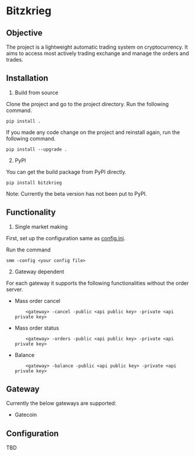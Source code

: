 # Bitzkrieg

## Objective

The project is a lightweight automatic trading system on cryptocurrency. 
It aims to access most actively trading exchange and manage the orders and trades.

## Installation

1. Build from source

Clone the project and go to the project directory. Run the following command.

```
pip install .
```

If you made any code change on the project and reinstall again, run the following command.

```
pip install --upgrade .
```

2. PyPI

You can get the build package from PyPI directly.

```
pip install bitzkrieg
```

Note: Currently the beta version has not been put to PyPI.

## Functionality

1. Single market making

First, set up the configuration same as [config.ini](config.ini).

Run the command

```
smm -config <your config file>
```

2. Gateway dependent

For each gateway it supports the following functionalities without the order server.

- Mass order cancel
    
    ```
        <gateway> -cancel -public <api public key> -private <api private key>
    ```
    
- Mass order status
    
    ```
        <gateway> -orders -public <api public key> -private <api private key>
    ```
    
- Balance
    
    ```
        <gateway> -balance -public <api public key> -private <api private key>
    ```

## Gateway

Currently the below gateways are supported:

- Gatecoin

## Configuration

TBD
